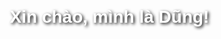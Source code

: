 <!DOCTYPE html>
<html lang="en">
<head>
  <meta charset="UTF-8">
  <meta name="viewport" content="width=device-width, initial-scale=1.0">
  <title>My Website</title>
  <style>
    body {
      margin: 0;
      padding: 0;
      font-family: Arial, sans-serif;
      color: white;

      /* Hình nền */
      background-image: url("https://postimg.cc/mhJpLmGv");
      background-size: cover;       /* phủ toàn màn hình */
      background-position: center;  /* canh giữa */
      background-attachment: fixed; /* cố định khi cuộn */
    }

    h1 {
      text-align: center;
      margin-top: 20%;
      text-shadow: 2px 2px 5px black; /* để chữ nổi bật hơn */
    }
  </style>
</head>
<body>
  <h1>Xin chào, mình là Dũng!</h1>
</body>
</html>
